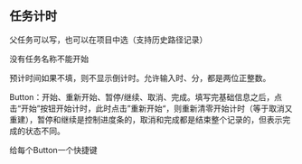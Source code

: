 ## 任务计时

父任务可以写，也可以在项目中选（支持历史路径记录）

没有任务名称不能开始

预计时间如果不填，则不显示倒计时。允许输入时、分，都是两位正整数。

Button：开始、重新开始、暂停/继续、取消、完成。填写完基础信息之后，点击“开始”按钮开始计时，此时点击”重新开始“，则重新清零开始计时（等于取消又重建），暂停和继续是控制进度条的，取消和完成都是结束整个记录的，但表示完成的状态不同。

给每个Button一个快捷键

